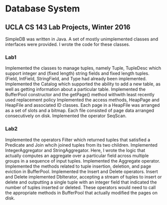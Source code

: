 # Database System
## UCLA CS 143 Lab Projects, Winter 2016
SimpleDB was written in Java. A set of mostly unimplemented classes and interfaces were provided. I wrote the code for these classes. 

### Lab1 
Implemented the classes to manage tuples, namely Tuple, TupleDesc which support integer and (fixed length) string fields and fixed length tuples. (Field, IntField, StringField, and Type had already been implemented.
Implemented the Catalog which supported the ability to add a new table, as well as getting information about a particular table. 
Implemented the BufferPool constructor and the getPage() method withwith least recently used replacement policy
Implemented the access methods, HeapPage and HeapFile and associated ID classes. Each page in a HeapFile was arranged as a set of slots and a bitmap. Each file consisted of page data arranged consecutively on disk. 
Implemented the operator SeqScan.

### Lab2 
Implemented the operators Filter which returned tuples that satisfied a Predicate and Join whcih joined tuples from its two children.
Implemented IntegerAggregator and StringAggregator. Here, I wrote the logic that actually computes an aggregate over a particular field across multiple groups in a sequence of input tuples. 
Implemented the Aggregate operator. 
Implemented the methods related to tuple insertion, deletion, and page eviction in BufferPool. 
Implemented the Insert and Delete operators. Insert and Delete implemented DbIterator, accepting a stream of tuples to insert or delete and outputting a single tuple with an integer field that indicated the number of tuples inserted or deleted. These operators would need to call the appropriate methods in BufferPool that actually modified the pages on disk.
